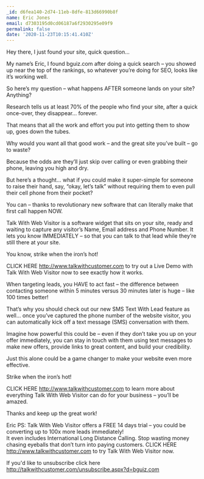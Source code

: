 ```yaml
---
_id: d6fea140-2d74-11eb-8dfe-813d66990b8f
name: Eric Jones
email: d7303195d0cd06187a6f2930295e09f9
permalink: false
date: '2020-11-23T10:15:41.410Z'
---
```

Hey there, I just found your site, quick question…

My name’s Eric, I found bguiz.com after doing a quick search – you showed up near the top of the rankings, so whatever you’re doing for SEO, looks like it’s working well.

So here’s my question – what happens AFTER someone lands on your site?  Anything?

Research tells us at least 70% of the people who find your site, after a quick once-over, they disappear… forever.

That means that all the work and effort you put into getting them to show up, goes down the tubes.

Why would you want all that good work – and the great site you’ve built – go to waste?

Because the odds are they’ll just skip over calling or even grabbing their phone, leaving you high and dry.

But here’s a thought… what if you could make it super-simple for someone to raise their hand, say, “okay, let’s talk” without requiring them to even pull their cell phone from their pocket?
  
You can – thanks to revolutionary new software that can literally make that first call happen NOW.

Talk With Web Visitor is a software widget that sits on your site, ready and waiting to capture any visitor’s Name, Email address and Phone Number.  It lets you know IMMEDIATELY – so that you can talk to that lead while they’re still there at your site.
  
You know, strike when the iron’s hot!

CLICK HERE http://www.talkwithcustomer.com to try out a Live Demo with Talk With Web Visitor now to see exactly how it works.

When targeting leads, you HAVE to act fast – the difference between contacting someone within 5 minutes versus 30 minutes later is huge – like 100 times better!

That’s why you should check out our new SMS Text With Lead feature as well… once you’ve captured the phone number of the website visitor, you can automatically kick off a text message (SMS) conversation with them. 
 
Imagine how powerful this could be – even if they don’t take you up on your offer immediately, you can stay in touch with them using text messages to make new offers, provide links to great content, and build your credibility.

Just this alone could be a game changer to make your website even more effective.

Strike when  the iron’s hot!

CLICK HERE http://www.talkwithcustomer.com to learn more about everything Talk With Web Visitor can do for your business – you’ll be amazed.

Thanks and keep up the great work!

Eric
PS: Talk With Web Visitor offers a FREE 14 days trial – you could be converting up to 100x more leads immediately!   
It even includes International Long Distance Calling. 
Stop wasting money chasing eyeballs that don’t turn into paying customers. 
CLICK HERE http://www.talkwithcustomer.com to try Talk With Web Visitor now.

If you'd like to unsubscribe click here http://talkwithcustomer.com/unsubscribe.aspx?d=bguiz.com
